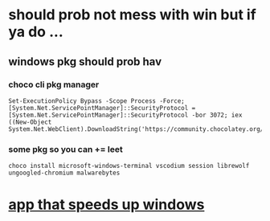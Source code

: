# should prob not mess with win but if ya do ... 
## windows pkg should prob hav
### choco cli pkg manager 
```batch
Set-ExecutionPolicy Bypass -Scope Process -Force; [System.Net.ServicePointManager]::SecurityProtocol = [System.Net.ServicePointManager]::SecurityProtocol -bor 3072; iex ((New-Object System.Net.WebClient).DownloadString('https://community.chocolatey.org/install.ps1'))

```
### some pkg so you can += leet 

```batch
choco install microsoft-windows-terminal vscodium session librewolf ungoogled-chromium malwarebytes

```

# [app that speeds up windows](https://github.com/Sophia-Community/SophiApp)
